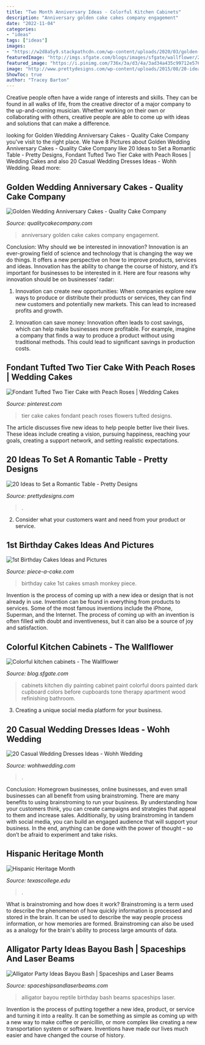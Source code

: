 ```yaml
---
title: "Two Month Anniversary Ideas - Colorful Kitchen Cabinets"
description: "Anniversary golden cake cakes company engagement"
date: "2022-11-04"
categories:
- "ideas"
tags: ["ideas"]
images:
- "https://w2d8a5y9.stackpathcdn.com/wp-content/uploads/2020/03/golden-anniversary-star-burst.jpg"
featuredImage: "http://imgs.sfgate.com/blogs/images/sfgate/wallflower/2010/01/31/10-1-cabinets318x425.jpg"
featured_image: "https://i.pinimg.com/736x/3a/d3/4a/3ad34a435c99712e5760e886043108a5--two-tier-wedding-cakes-two-tier-cake.jpg"
image: "http://www.prettydesigns.com/wp-content/uploads/2015/08/20-ideas-to-set-a-romantic-table13.jpg"
ShowToc: true
author: "Tracey Barton"
---
```



Creative people often have a wide range of interests and skills. They can be found in all walks of life, from the creative director of a major company to the up-and-coming musician. Whether working on their own or collaborating with others, creative people are able to come up with ideas and solutions that can make a difference.

	

		
looking for Golden Wedding Anniversary Cakes - Quality Cake Company you've visit to the right place. We have 8 Pictures about Golden Wedding Anniversary Cakes - Quality Cake Company like 20 Ideas to Set a Romantic Table - Pretty Designs, Fondant Tufted Two Tier Cake with Peach Roses | Wedding Cakes and also 20 Casual Wedding Dresses Ideas - Wohh Wedding. Read more:
		
    
## Golden Wedding Anniversary Cakes - Quality Cake Company

<img loading=lazy src="https://w2d8a5y9.stackpathcdn.com/wp-content/uploads/2020/03/golden-anniversary-star-burst.jpg" onerror="this.onerror=null;this.src='https://tse3.mm.bing.net/th?id=OIP.0Ax8UVP0rqjPcAyhmWiddgHaKo&amp;pid=15.1';" alt="Golden Wedding Anniversary Cakes - Quality Cake Company">

_Source: qualitycakecompany.com_

>anniversary golden cake cakes company engagement. 

	

Conclusion: Why should we be interested in innovation?
Innovation is an ever-growing field of science and technology that is changing the way we do things. It offers a new perspective on how to improve products, services and ideas. Innovation has the ability to change the course of history, and it’s important for businesses to be interested in it. Here are four reasons why innovation should be on businesses’ radar:
1) Innovation can create new opportunities: When companies explore new ways to produce or distribute their products or services, they can find new customers and potentially new markets. This can lead to increased profits and growth.

2) Innovation can save money: Innovation often leads to cost savings, which can help make businesses more profitable. For example, imagine a company that finds a way to produce a product without using traditional methods. This could lead to significant savings in production costs.

    
## Fondant Tufted Two Tier Cake With Peach Roses | Wedding Cakes

<img loading=lazy src="https://i.pinimg.com/736x/3a/d3/4a/3ad34a435c99712e5760e886043108a5--two-tier-wedding-cakes-two-tier-cake.jpg" onerror="this.onerror=null;this.src='https://tse3.mm.bing.net/th?id=OIP.FIvhplYv_LMXYqw92nCxRQHaJ4&amp;pid=15.1';" alt="Fondant Tufted Two Tier Cake with Peach Roses | Wedding Cakes">

_Source: pinterest.com_

>tier cake cakes fondant peach roses flowers tufted designs. 

	

The article discusses five new ideas to help people better live their lives. These ideas include creating a vision, pursuing happiness, reaching your goals, creating a support network, and setting realistic expectations.

    
## 20 Ideas To Set A Romantic Table - Pretty Designs

<img loading=lazy src="http://www.prettydesigns.com/wp-content/uploads/2015/08/20-ideas-to-set-a-romantic-table13.jpg" onerror="this.onerror=null;this.src='https://tse3.mm.bing.net/th?id=OIP.2IQ7SrVe--TlzsIdek4c3wHaLI&amp;pid=15.1';" alt="20 Ideas to Set a Romantic Table - Pretty Designs">

_Source: prettydesigns.com_

>. 

	

2. Consider what your customers want and need from your product or service.

    
## 1st Birthday Cakes Ideas And Pictures

<img loading=lazy src="http://www.piece-a-cake.com/images/1st-birthday-smash-cake.jpg" onerror="this.onerror=null;this.src='https://tse1.mm.bing.net/th?id=OIP.nqAQKiU6-q592Nd4X4FtogAAAA&amp;pid=15.1';" alt="1st Birthday Cakes Ideas and Pictures">

_Source: piece-a-cake.com_

>birthday cake 1st cakes smash monkey piece. 

	

Invention is the process of coming up with a new idea or design that is not already in use. Invention can be found in everything from products to services. Some of the most famous inventions include the iPhone, Superman, and the Internet. The process of coming up with an invention is often filled with doubt and inventiveness, but it can also be a source of joy and satisfaction.

    
## Colorful Kitchen Cabinets - The Wallflower

<img loading=lazy src="http://imgs.sfgate.com/blogs/images/sfgate/wallflower/2010/01/31/10-1-cabinets318x425.jpg" onerror="this.onerror=null;this.src='https://tse3.mm.bing.net/th?id=OIP.3h6HOJvbRz7uFZwILOZxCgAAAA&amp;pid=15.1';" alt="Colorful kitchen cabinets - The Wallflower">

_Source: blog.sfgate.com_

>cabinets kitchen diy painting cabinet paint colorful doors painted dark cupboard colors before cupboards tone therapy apartment wood refinishing bathroom. 

	

3. Creating a unique social media platform for your business.

    
## 20 Casual Wedding Dresses Ideas - Wohh Wedding

<img loading=lazy src="http://wohhwedding.com/wp-content/uploads/2016/04/Unique-Beach-Casual-Wedding-Dresses.jpg" onerror="this.onerror=null;this.src='https://tse2.mm.bing.net/th?id=OIP.xKIIsSt8WFZOyPtWbCatcQHaLY&amp;pid=15.1';" alt="20 Casual Wedding Dresses Ideas - Wohh Wedding">

_Source: wohhwedding.com_

>. 

	

Conclusion: Homegrown businesses, online businesses, and even small businesses can all benefit from using brainstroming.
There are many benefits to using brainstroming to run your business. By understanding how your customers think, you can create campaigns and strategies that appeal to them and increase sales. Additionally, by using brainstroming in tandem with social media, you can build an engaged audience that will support your business. In the end, anything can be done with the power of thought – so don’t be afraid to experiment and take risks.

    
## Hispanic Heritage Month

<img loading=lazy src="https://www.texascollege.edu/uploads/blog/5fc39fd1887db432c25ad93881c50b261919d955.jpg" onerror="this.onerror=null;this.src='https://tse2.mm.bing.net/th?id=OIP.P42X5YA7QkY346TWSX25rQHaFk&amp;pid=15.1';" alt="Hispanic Heritage Month">

_Source: texascollege.edu_

>. 

	

What is brainstroming and how does it work?
Brainstroming is a term used to describe the phenomenon of how quickly information is processed and stored in the brain. It can be used to describe the way people process information, or how memories are formed. Brainstroming can also be used as a analogy for the brain's ability to process large amounts of data.

    
## Alligator Party Ideas Bayou Bash | Spaceships And Laser Beams

<img loading=lazy src="http://spaceshipsandlaserbeams.com/wp-content/uploads/2015/09/alligator-reptile-bayou-birthday-party-copy.jpg" onerror="this.onerror=null;this.src='https://tse1.mm.bing.net/th?id=OIP.vOXc-6Zh_mEsaZVKJNf6qQHaKl&amp;pid=15.1';" alt="Alligator Party Ideas Bayou Bash | Spaceships and Laser Beams">

_Source: spaceshipsandlaserbeams.com_

>alligator bayou reptile birthday bash beams spaceships laser. 

	

Invention is the process of putting together a new idea, product, or service and turning it into a reality. It can be something as simple as coming up with a new way to make coffee or penicillin, or more complex like creating a new transportation system or software. Inventions have made our lives much easier and have changed the course of history.

